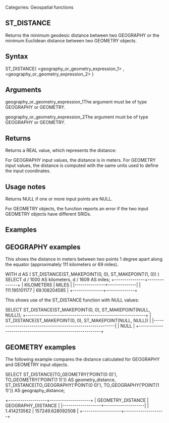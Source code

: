 Categories: Geospatial functions


## ST_DISTANCE

Returns the minimum geodesic distance between two GEOGRAPHY or the minimum Euclidean distance between two GEOMETRY objects.

## Syntax

ST_DISTANCE( <geography_or_geometry_expression_1> , <geography_or_geometry_expression_2> )


## Arguments


geography_or_geometry_expression_1The argument must be of type GEOGRAPHY or GEOMETRY.

geography_or_geometry_expression_2The argument must be of type GEOGRAPHY or GEOMETRY.


## Returns

Returns a REAL value, which represents the distance:

For GEOGRAPHY input values, the distance is in meters.
For GEOMETRY input values, the distance is computed with the same units used to define the input coordinates.


## Usage notes


Returns NULL if one or more input points are NULL.

For GEOMETRY objects, the function reports an error if the two input GEOMETRY objects have different SRIDs.


## Examples


## GEOGRAPHY examples

This shows the distance in meters between two points 1 degree apart along the equator (approximately 111 kilometers or 69 miles).

WITH d AS
    ( ST_DISTANCE(ST_MAKEPOINT(0, 0), ST_MAKEPOINT(1, 0)) ) SELECT d / 1000 AS kilometers, d / 1609 AS miles;
+---------------+--------------+
|    KILOMETERS |        MILES |
|---------------+--------------|
| 111.195101177 | 69.108204585 |
+---------------+--------------+


This shows use of the ST_DISTANCE function with NULL values:

SELECT ST_DISTANCE(ST_MAKEPOINT(0, 0), ST_MAKEPOINT(NULL, NULL));
+-----------------------------------------------------------+
| ST_DISTANCE(ST_MAKEPOINT(0, 0), ST_MAKEPOINT(NULL, NULL)) |
|-----------------------------------------------------------|
|                                                      NULL |
+-----------------------------------------------------------+



## GEOMETRY examples

The following example compares the distance calculated for GEOGRAPHY and GEOMETRY input objects.

SELECT ST_DISTANCE(TO_GEOMETRY('POINT(0 0)'), TO_GEOMETRY('POINT(1 1)')) AS geometry_distance,
       ST_DISTANCE(TO_GEOGRAPHY('POINT(0 0)'), TO_GEOGRAPHY('POINT(1 1)')) AS geography_distance;

+-------------------+--------------------+
| GEOMETRY_DISTANCE | GEOGRAPHY_DISTANCE |
|-------------------+--------------------|
|       1.414213562 |   157249.628092508 |
+-------------------+--------------------+